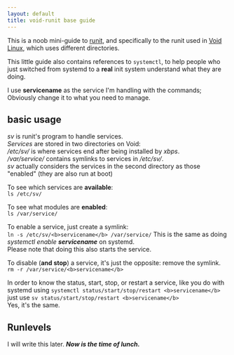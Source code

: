 ```yaml
---
layout: default
title: void-runit base guide
---
```


This is a noob mini-guide to [runit](smarden.org/runit/), and specifically to the runit used in [Void Linux](http://voidlinux.eu), which uses different directories.  
  
This little guide also contains references to `systemctl`, to help people who just switched from systemd to a **real** init system understand what they are doing.  
  
I use **servicename** as the service I'm handling with the commands; Obviously change it to what you need to manage.  
  
<h2>basic usage</h2>

*sv* is runit's program to handle services.  
*Services* are stored in two directories on Void:  
*/etc/sv/* is where services end after being installed by *xbps*.  
*/var/service/* contains symlinks to services in */etc/sv/*.  
*sv* actually considers the services in the second directory as those "enabled" (they are also run at boot)  

To see which services are **available**:  
`ls /etc/sv/`  
  
To see what modules are **enabled**:  
`ls /var/service/`  
  
To enable a service, just create a symlink:  
`ln -s /etc/sv/<b>servicename</b> /var/service/` 
This is the same as doing *systemctl enable* ***servicename*** on systemd.  
Please note that doing this also starts the service.  

To disable (**and stop**) a service, it's just the opposite: remove the symlink.  
`rm -r /var/service/<b>servicename</b>`  
  
In order to know the status, start, stop, or restart a service, like you do with systemd using `systemctl status/start/stop/restart <b>servicename</b>` just use `sv status/start/stop/restart <b>servicename</b>`  
Yes, it's the same.  
  
<h2>Runlevels</h2>
  
I will write this later. ***Now is the time of lunch.***
